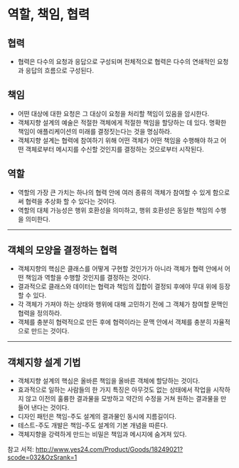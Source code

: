 # 역할, 책임, 협력

## 협력

- 협력은 다수의 요청과 응답으로 구성되며 전체적으로 협력은 다수의 연쇄적인 요청과 응답의 흐름으로 구성된다.

## 책임

- 어떤 대상에 대한 요청은 그 대상이 요청을 처리할 책임이 있음을 암시한다.<br>
- 객체지향 설계의 예술은 적절한 객체에게 적절한 책임을 할당하는 데 있다. 명확한 책임이 애플리케이션의 미래를 결정짓는다는 것을 명심하라.<Br>
- 객체지향 설계는 협력에 참여하기 위해 어떤 객체가 어떤 책임을 수행해야 하고 어떤 객체로부터 메시지를 수신할 것인지를 결정하는 것으로부터 시작된다.

## 역할

- 역할의 가장 큰 가치는 하나의 협력 안에 여러 종류의 객체가 참여할 수 있게 함으로써 협력을 추상화 할 수 있다는 것이다.
- 역할의 대체 가능성은 행위 호환성을 의미하고, 행위 호환성은 동일한 책임의 수행을 의미한다.

<hr>

## 객체의 모양을 결정하는 협력

- 객체지향의 핵심은 클래스를 어떻게 구현할 것인가가 아니라 객체가 협력 안에서 어떤 책임과 역할을 수행할 것인지를 결정하는 것이다.
- 결과적으로 클래스와 데이터는 협력과 책임의 집합이 결정되 후에야 무대 위에 등장할 수 있다.
- 각 객체가 가져야 하는 상태와 행위에 대해 고민하기 전에 그 객체가 참여할 문맥인 협력을 정의하라.
- 객체를 충분히 협력적으로 만든 후에 협력이라는 문맥 안에서 객체를 충분히 자율적으로 만드는 것이다.

<hr>

## 객체지향 설계 기법

- 객체지향 설계의 핵심은 올바른 책임을 올바른 객체에 할당하는 것이다.
- 효과적으로 일하는 사람들의 한 가지 특징은 아무것도 없는 상태에서 작업을 시작하지 않고 이전의 훌륭한 결과물을 모방하고 약간의 수정을 거쳐 원하는 결과물을 만들어 낸다는 것이다.
- 디자인 패턴은 책임-주도 설계의 결과물인 동시에 지름길이다.
- 테스트-주도 개발은 책임-주도 설계의 기본 개념을 따른다.
- 객체지향을 강력하게 만드는 비밀은 책임과 메시지에 숨겨져 있다.

참고 서적: http://www.yes24.com/Product/Goods/18249021?scode=032&OzSrank=1
